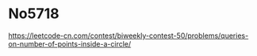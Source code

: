 # No5718

https://leetcode-cn.com/contest/biweekly-contest-50/problems/queries-on-number-of-points-inside-a-circle/
